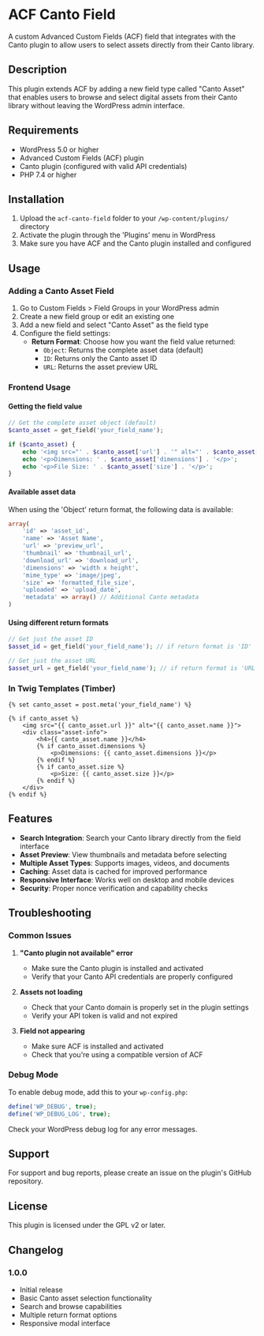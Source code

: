 # ACF Canto Field

A custom Advanced Custom Fields (ACF) field that integrates with the Canto plugin to allow users to select assets directly from their Canto library.

## Description

This plugin extends ACF by adding a new field type called "Canto Asset" that enables users to browse and select digital assets from their Canto library without leaving the WordPress admin interface.

## Requirements

- WordPress 5.0 or higher
- Advanced Custom Fields (ACF) plugin
- Canto plugin (configured with valid API credentials)
- PHP 7.4 or higher

## Installation

1. Upload the `acf-canto-field` folder to your `/wp-content/plugins/` directory
2. Activate the plugin through the 'Plugins' menu in WordPress
3. Make sure you have ACF and the Canto plugin installed and configured

## Usage

### Adding a Canto Asset Field

1. Go to Custom Fields > Field Groups in your WordPress admin
2. Create a new field group or edit an existing one
3. Add a new field and select "Canto Asset" as the field type
4. Configure the field settings:
   - **Return Format**: Choose how you want the field value returned:
     - `Object`: Returns the complete asset data (default)
     - `ID`: Returns only the Canto asset ID
     - `URL`: Returns the asset preview URL

### Frontend Usage

#### Getting the field value

```php
// Get the complete asset object (default)
$canto_asset = get_field('your_field_name');

if ($canto_asset) {
    echo '<img src="' . $canto_asset['url'] . '" alt="' . $canto_asset['name'] . '">';
    echo '<p>Dimensions: ' . $canto_asset['dimensions'] . '</p>';
    echo '<p>File Size: ' . $canto_asset['size'] . '</p>';
}
```

#### Available asset data

When using the 'Object' return format, the following data is available:

```php
array(
    'id' => 'asset_id',
    'name' => 'Asset Name',
    'url' => 'preview_url',
    'thumbnail' => 'thumbnail_url',
    'download_url' => 'download_url',
    'dimensions' => 'width x height',
    'mime_type' => 'image/jpeg',
    'size' => 'formatted_file_size',
    'uploaded' => 'upload_date',
    'metadata' => array() // Additional Canto metadata
)
```

#### Using different return formats

```php
// Get just the asset ID
$asset_id = get_field('your_field_name'); // if return format is 'ID'

// Get just the asset URL
$asset_url = get_field('your_field_name'); // if return format is 'URL'
```

### In Twig Templates (Timber)

```twig
{% set canto_asset = post.meta('your_field_name') %}

{% if canto_asset %}
    <img src="{{ canto_asset.url }}" alt="{{ canto_asset.name }}">
    <div class="asset-info">
        <h4>{{ canto_asset.name }}</h4>
        {% if canto_asset.dimensions %}
            <p>Dimensions: {{ canto_asset.dimensions }}</p>
        {% endif %}
        {% if canto_asset.size %}
            <p>Size: {{ canto_asset.size }}</p>
        {% endif %}
    </div>
{% endif %}
```

## Features

- **Search Integration**: Search your Canto library directly from the field interface
- **Asset Preview**: View thumbnails and metadata before selecting
- **Multiple Asset Types**: Supports images, videos, and documents
- **Caching**: Asset data is cached for improved performance
- **Responsive Interface**: Works well on desktop and mobile devices
- **Security**: Proper nonce verification and capability checks

## Troubleshooting

### Common Issues

1. **"Canto plugin not available" error**
   - Make sure the Canto plugin is installed and activated
   - Verify that your Canto API credentials are properly configured

2. **Assets not loading**
   - Check that your Canto domain is properly set in the plugin settings
   - Verify your API token is valid and not expired

3. **Field not appearing**
   - Make sure ACF is installed and activated
   - Check that you're using a compatible version of ACF

### Debug Mode

To enable debug mode, add this to your `wp-config.php`:

```php
define('WP_DEBUG', true);
define('WP_DEBUG_LOG', true);
```

Check your WordPress debug log for any error messages.

## Support

For support and bug reports, please create an issue on the plugin's GitHub repository.

## License

This plugin is licensed under the GPL v2 or later.

## Changelog

### 1.0.0
- Initial release
- Basic Canto asset selection functionality
- Search and browse capabilities
- Multiple return format options
- Responsive modal interface
